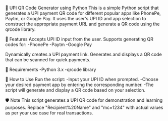 🧾 UPI QR Code Generator using Python
This is a simple Python script that generates a UPI payment QR code for different popular apps like PhonePe, Paytm, or Google Pay. It uses the user's UPI ID and app selection to construct the appropriate payment URL and generate a QR code using the qrcode library.


🚀 Features
Accepts UPI ID input from the user.
Supports generating QR codes for:
-PhonePe
-Paytm
-Google Pay

Dynamically creates a UPI payment link.
Generates and displays a QR code that can be scanned for quick payments.


🧰 Requirements
-Python 3.x
-qrcode library
 

📜 How to Use
Run the script:
-Input your UPI ID when prompted.
-Choose your desired payment app by entering the corresponding number.
-The script will generate and display a QR code based on your selection.



🛡️ Note
This script generates a UPI QR code for demonstration and learning purposes.
Replace "Recipient%20Name" and "mc=1234" with actual values as per your use case for real transactions.


 
